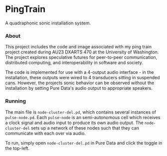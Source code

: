 # PingTrain

A quadraphonic sonic installation system.

### About

This project includes the code and image associated with my ping train project created 
during AU23 DXARTS 470 at the University of Washington. The project explores speculative
futures for peer-to-peer communication, distributed computing, and interoperability in
software and society.

The code is implemented for use with a 4-output audio interface - in the installation,
these outputs were wired to 4 transducers sitting in suspended cans. However, the projects
sonic behavior can be observed without the installation by setting Pure Data's audio output
to appropriate speakers.

### Running

The main file is `node-cluster-del.pd`, which contains several instances of `pulse-node.pd`.
Each `pulse-node` is an semi-autonomous cell which receives a clock signal and audio input to
produce its own audio output. The `node-cluster-del` sets up a network of these nodes such that
they can communicate with each over via audio.

To run, simply open `node-cluster-del.pd` in Pure Data and click the toggle in the top-left.
